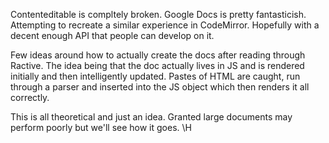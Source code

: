 Contenteditable is compltely broken. Google Docs is pretty fantasticish. Attempting to recreate a similar experience in CodeMirror. Hopefully with a decent enough API that people can develop on it.

Few ideas around how to actually create the docs after reading through Ractive.
The idea being that the doc actually lives in JS and is rendered initially and then intelligently updated. Pastes of HTML are caught, run through a parser and inserted into the JS object which then renders it all correctly.

This is all theoretical and just an idea. Granted large documents may perform poorly but we'll see how it goes.
\\H